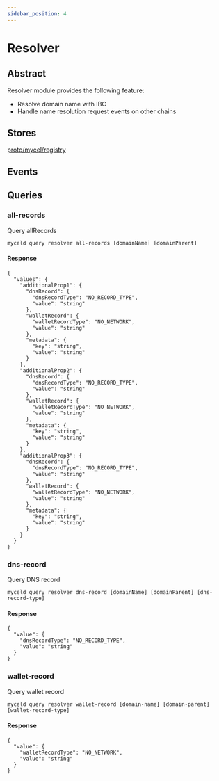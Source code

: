 ```yaml
---
sidebar_position: 4
---
```


# Resolver

## Abstract

Resolver module provides the following feature:

- Resolve domain name with IBC
- Handle name resolution request events on other chains

## Stores

[proto/mycel/registry](https://github.com/mycel-domain/mycel/tree/main/proto/mycel/resolver)

## Events

## Queries

### all-records

Query allRecords

```
myceld query resolver all-records [domainName] [domainParent]
```

#### Response

```
{
  "values": {
    "additionalProp1": {
      "dnsRecord": {
        "dnsRecordType": "NO_RECORD_TYPE",
        "value": "string"
      },
      "walletRecord": {
        "walletRecordType": "NO_NETWORK",
        "value": "string"
      },
      "metadata": {
        "key": "string",
        "value": "string"
      }
    },
    "additionalProp2": {
      "dnsRecord": {
        "dnsRecordType": "NO_RECORD_TYPE",
        "value": "string"
      },
      "walletRecord": {
        "walletRecordType": "NO_NETWORK",
        "value": "string"
      },
      "metadata": {
        "key": "string",
        "value": "string"
      }
    },
    "additionalProp3": {
      "dnsRecord": {
        "dnsRecordType": "NO_RECORD_TYPE",
        "value": "string"
      },
      "walletRecord": {
        "walletRecordType": "NO_NETWORK",
        "value": "string"
      },
      "metadata": {
        "key": "string",
        "value": "string"
      }
    }
  }
}
```

### dns-record

Query DNS record

```
myceld query resolver dns-record [domainName] [domainParent] [dns-record-type]
```

#### Response

```
{
  "value": {
    "dnsRecordType": "NO_RECORD_TYPE",
    "value": "string"
  }
}
```

### wallet-record

Query wallet record

```
myceld query resolver wallet-record [domain-name] [domain-parent] [wallet-record-type]
```

#### Response

```
{
  "value": {
    "walletRecordType": "NO_NETWORK",
    "value": "string"
  }
}
```
